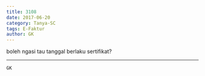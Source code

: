 ```yaml
---
title: 3108
date: 2017-06-20
category: Tanya-SC
tags: E-Faktur
author: GK
---
```


boleh ngasi tau tanggal berlaku sertifikat?

---



`GK`
